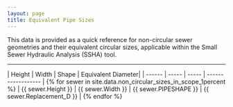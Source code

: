 ```yaml
---
layout: page
title: Equivalent Pipe Sizes
---
```


This data is provided as a quick reference for non-circular sewer geometries and their equivalent circular sizes, applicable within the Small Sewer Hydraulic Analysis (SSHA) tool.

<hr>
| Height | Width | Shape | Equivalent Diameter|
| ------ | ----- | ----- | ------------------ |
{% for sewer in site.data.non_circular_sizes_in_scope_1percent %}
| {{ sewer.Height }} | {{ sewer.Width }} | {{ sewer.PIPESHAPE }} | {{ sewer.Replacement_D }} |
{% endfor %}
